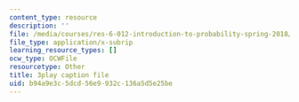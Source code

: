 ```yaml
---
content_type: resource
description: ''
file: /media/courses/res-6-012-introduction-to-probability-spring-2018/b94a9e3c5dcd56e9932c136a5d5e25be_wnts35dE1Sg.vtt
file_type: application/x-subrip
learning_resource_types: []
ocw_type: OCWFile
resourcetype: Other
title: 3play caption file
uid: b94a9e3c-5dcd-56e9-932c-136a5d5e25be
---
```


